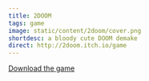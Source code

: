 ```yaml
---
title: 2DOOM
tags: game
image: static/content/2doom/cover.png
shortdesc: a bloody cute DOOM demake
direct: http://2doom.itch.io/game
---
```


[Download the game](http://2doom.itch.io/game)
